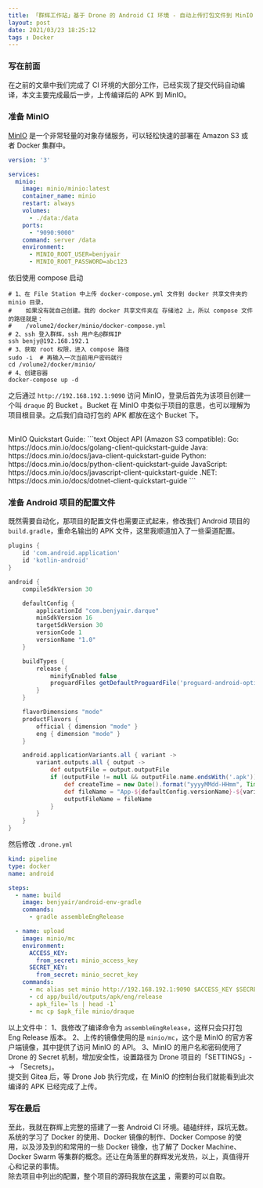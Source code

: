 ```yaml
---
title: 「群辉工作站」基于 Drone 的 Android CI 环境 - 自动上传打包文件到 MinIO
layout: post
date: 2021/03/23 18:25:12
tags : Docker
---
```


### 写在前面
在之前的文章中我们完成了 CI 环境的大部分工作，已经实现了提交代码自动编译，本文主要完成最后一步，上传编译后的 APK 到 MinIO。


### 准备 MinIO
[MinIO](https://docs.min.io/cn/) 是一个非常轻量的对象存储服务，可以轻松快速的部署在 Amazon S3 或者 Docker 集群中。

```yaml
version: '3'

services:
  minio:
    image: minio/minio:latest
    container_name: minio
    restart: always
    volumes:
      - ./data:/data
    ports:
      - "9090:9000"
    command: server /data
    environment:
      - MINIO_ROOT_USER=benjyair
      - MINIO_ROOT_PASSWORD=abc123
```
依旧使用 compose 启动
```shell
# 1、在 File Station 中上传 docker-compose.yml 文件到 docker 共享文件夹的 minio 目录，
#    如果没有就自己创建。我的 docker 共享文件夹在 存储池2 上，所以 compose 文件的路径就是：
#    /volume2/docker/minio/docker-compose.yml
# 2、ssh 登入群辉，ssh 用户名@群辉IP
ssh benjy@192.168.192.1 
# 3、获取 root 权限，进入 compose 路径
sudo -i  # 再输入一次当前用户密码就行
cd /volume2/docker/minio/
# 4、创建容器
docker-compose up -d
```
之后通过 `http://192.168.192.1:9090` 访问 MinIO，登录后首先为该项目创建一个叫 `draque` 的 Bucket 。Bucket 在 MinIO 中类似于项目的意思，也可以理解为项目根目录。之后我们自动打包的 APK 都放在这个 Bucket 下。

<br/>
MinIO Quickstart Guide:
```text
Object API (Amazon S3 compatible):
   Go:         https://docs.min.io/docs/golang-client-quickstart-guide
   Java:       https://docs.min.io/docs/java-client-quickstart-guide
   Python:     https://docs.min.io/docs/python-client-quickstart-guide
   JavaScript: https://docs.min.io/docs/javascript-client-quickstart-guide
   .NET:       https://docs.min.io/docs/dotnet-client-quickstart-guide
```

### 准备 Android 项目的配置文件
既然需要自动化，那项目的配置文件也需要正式起来，修改我们 Android 项目的 `build.gradle`，重命名输出的 APK 文件，这里我顺道加入了一些渠道配置。
```gradle
plugins {
    id 'com.android.application'
    id 'kotlin-android'
}

android {
    compileSdkVersion 30

    defaultConfig {
        applicationId "com.benjyair.darque"
        minSdkVersion 16
        targetSdkVersion 30
        versionCode 1
        versionName "1.0"
    }

    buildTypes {
        release {
            minifyEnabled false
            proguardFiles getDefaultProguardFile('proguard-android-optimize.txt'), 'proguard-rules.pro'
        }
    }

    flavorDimensions "mode"
    productFlavors {
        official { dimension "mode" }
        eng { dimension "mode" }
    }

    android.applicationVariants.all { variant ->
        variant.outputs.all { output ->
            def outputFile = output.outputFile
            if (outputFile != null && outputFile.name.endsWith('.apk')) {
                def createTime = new Date().format("yyyyMMdd-HHmm", TimeZone.getTimeZone("GMT+08:00"))
                def fileName = "App-${defaultConfig.versionName}-${variant.productFlavors[0].name}-${createTime}.apk"
                outputFileName = fileName
            }
        }
    }
}
```
然后修改 `.drone.yml` 
```yaml
kind: pipeline
type: docker
name: android

steps:
  - name: build
    image: benjyair/android-env-gradle
    commands:
      - gradle assembleEngRelease

  - name: upload
    image: minio/mc
    environment:
      ACCESS_KEY:
        from_secret: minio_access_key
      SECRET_KEY:
        from_secret: minio_secret_key
    commands:
      - mc alias set minio http://192.168.192.1:9090 $ACCESS_KEY $SECRET_KEY
      - cd app/build/outputs/apk/eng/release
      - apk_file=`ls | head -1`
      - mc cp $apk_file minio/draque
```
以上文件中：
1、我修改了编译命令为 `assembleEngRelease`，这样只会只打包 Eng Release 版本。
2、上传的镜像使用的是 `minio/mc`，这个是 MinIO 的官方客户端镜像，其中提供了访问 MinIO 的 API。
3、MinIO 的用户名和密码使用了 Drone 的 Secret 机制，增加安全性，设置路径为 Drone 项目的「SETTINGS」--> 「Secrets」。
<br/>
提交到 Gitea 后，等 Drone Job 执行完成，在 MinIO 的控制台我们就能看到此次编译的 APK 已经完成了上传。

### 写在最后
至此，我就在群辉上完整的搭建了一套 Android CI 环境。磕磕绊绊，踩坑无数。系统的学习了 Docker 的使用、Docker 镜像的制作、Docker Compose 的使用，以及涉及到的和常用的一些 Docker 镜像，也了解了 Docker Machine、Docker Swarm 等集群的概念。还让在角落里的群辉发光发热，以上，真值得开心和记录的事情。
<br/>
除去项目中列出的配置，整个项目的源码我放在[这里](https://github.com/benjyair/Draque) ，需要的可以自取。
